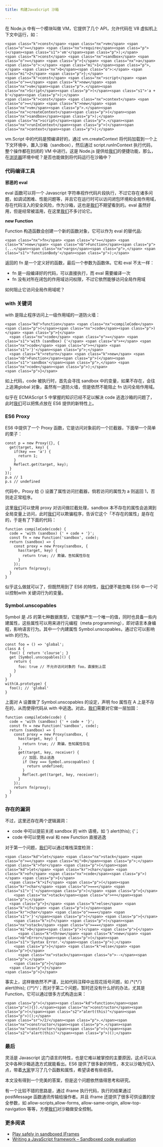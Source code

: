 ```yaml
---
title: 构建JavaScript 沙箱

---
```

在 Node.js 中有一个模块叫做 VM，它提供了几个 API，允许代码在 V8 虚拟机上下文中运行，如：

<div class="highlight">
  <pre><code class="language-js">&lt;span class="k">const&lt;/span> &lt;span class="nx">vm&lt;/span> &lt;span class="o">=&lt;/span> &lt;span class="nx">require&lt;/span>&lt;span class="p">(&lt;/span>&lt;span class="s1">'vm'&lt;/span>&lt;span class="p">);&lt;/span>
&lt;span class="k">const&lt;/span> &lt;span class="nx">sandbox&lt;/span> &lt;span class="o">=&lt;/span> &lt;span class="p">{&lt;/span> &lt;span class="nx">a&lt;/span>&lt;span class="o">:&lt;/span> &lt;span class="mi">1&lt;/span>&lt;span class="p">,&lt;/span> &lt;span class="nx">b&lt;/span>&lt;span class="o">:&lt;/span> &lt;span class="mi">2&lt;/span> &lt;span class="p">};&lt;/span>
&lt;span class="k">const&lt;/span> &lt;span class="nx">script&lt;/span> &lt;span class="o">=&lt;/span> &lt;span class="k">new&lt;/span> &lt;span class="nx">vm&lt;/span>&lt;span class="p">.&lt;/span>&lt;span class="nx">Script&lt;/span>&lt;span class="p">(&lt;/span>&lt;span class="s1">'a + b'&lt;/span>&lt;span class="p">);&lt;/span>
&lt;span class="k">const&lt;/span> &lt;span class="nx">context&lt;/span> &lt;span class="o">=&lt;/span> &lt;span class="k">new&lt;/span> &lt;span class="nx">vm&lt;/span>&lt;span class="p">.&lt;/span>&lt;span class="nx">createContext&lt;/span>&lt;span class="p">(&lt;/span>&lt;span class="nx">sandbox&lt;/span>&lt;span class="p">);&lt;/span>
&lt;span class="nx">script&lt;/span>&lt;span class="p">.&lt;/span>&lt;span class="nx">runInContext&lt;/span>&lt;span class="p">(&lt;/span>&lt;span class="nx">context&lt;/span>&lt;span class="p">);&lt;/span>
</code></pre>
</div>

vm.Script 中的代码是预编译好的，通过 vm.createContext 将代码加载到一个上下文环境中，置入沙箱（sandbox），然后通过 script.runInContext 执行代码，整个操作都在封闭的 VM 中进行。这是 Node.js 提供给[我们](https://www.w3cdoc.com)的便捷功能，那么，在[浏览器](https://www.w3cdoc.com)环境中呢？是否也能做到将代码运行在沙箱中？

### 代码编译工具

**邪恶的 eval**

eval 函数可以将一个 Javascript 字符串视作代码片段执行，不过它存在诸多问题，如调试困难、性能问题等，并且它在运行时可以访问闭包环境和全局作用域，存在代码注入的安全风险，作为沙箱，这也是[我们](https://www.w3cdoc.com)不期望看到的。eval 虽然好用，但是经常被滥用，在这里[我们](https://www.w3cdoc.com)不多讨论它。

**new Function**

Function 构造函数会创建一个新的函数对象，它可以作为 eval 的替代品:

<div class="highlight">
  <pre><code class="language-js">&lt;span class="nx">fn&lt;/span> &lt;span class="o">=&lt;/span> &lt;span class="k">new&lt;/span> &lt;span class="nb">Function&lt;/span>&lt;span class="p">(...&lt;/span>&lt;span class="nx">args&lt;/span>&lt;span class="p">,&lt;/span> &lt;span class="s1">'functionBody'&lt;/span>&lt;span class="p">);&lt;/span>
</code></pre>
</div>

返回的 fn 是一个定义好的函数，最后一个参数为函数体。它和 eval 不太一样：

* fn 是一段编译好的代码，可以直接执行，而 eval 需要编译一次
* fn 没有对所在闭包的作用域访问权限，不过它依然能够访问全局作用域

如何阻止它访问全局作用域呢？

### with 关键词

with 是阻止程序访问上一级作用域的一道防火墙：

<div class="highlight">
  <pre><code class="language-js">&lt;span class="kd">function&lt;/span> &lt;span class="nx">compileCode&lt;/span>&lt;span class="p">(&lt;/span>&lt;span class="nx">code&lt;/span>&lt;span class="p">)&lt;/span> &lt;span class="p">{&lt;/span>
  &lt;span class="nx">code&lt;/span> &lt;span class="o">=&lt;/span> &lt;span class="s1">'with (sandbox) {'&lt;/span> &lt;span class="o">+&lt;/span> &lt;span class="nx">code&lt;/span> &lt;span class="o">+&lt;/span> &lt;span class="s1">'}'&lt;/span>&lt;span class="p">;&lt;/span>
  &lt;span class="k">return&lt;/span> &lt;span class="k">new&lt;/span> &lt;span class="nb">Function&lt;/span>&lt;span class="p">(&lt;/span>&lt;span class="s1">'sandbox'&lt;/span>&lt;span class="p">,&lt;/span> &lt;span class="nx">code&lt;/span>&lt;span class="p">);&lt;/span>
&lt;span class="p">}&lt;/span>
</code></pre>
</div>

如上代码，code 被执行时，首先会寻找 sandbox 中的变量，如果不存在，会往上追溯global 对象，虽然有一道防火墙，但是依然不能阻止 fn 访问全局作用域。

似乎在 ECMAScript 5 中掌握的知识已经不足以解决 code 逃逸沙箱的问题了，此时[我们](https://www.w3cdoc.com)可以把焦点放在 ES6 提供的新特性上。

### ES6 Proxy

ES6 中提供了一个 Proxy 函数，它是访问对象前的一个拦截器，下面举一个简单的栗子：

<div class="highlight">
  <pre><code class="language-text">const p = new Proxy({}, {
  get(target, key) {
    if(key === 'a') {
      return 1;
    }
    Reflect.get(target, key);
  }
});
p.a // 1
p.s // undefined
</code></pre>
</div>

代码中，Proxy 给 {} 设置了属性访问拦截器，倘若访问的属性为 a 则返回 1，否则走正常程序。

这里[我们](https://www.w3cdoc.com)可以使用 proxy 对访问做拦截处理，sandbox 本不存在的属性会追溯到全局变量上访问，此时[我们](https://www.w3cdoc.com)可以欺骗程序，告诉它这个「不存在的属性」是存在的，于是有了下面的代码：

<div class="highlight">
  <pre><code class="language-text">function compileCode(code) {
  code = 'with (sandbox) {' + code + '}';
  const fn = new Function('sandbox', code);
  return (sandbox) =&gt; {
    const proxy = new Proxy(sandbox, {
      has(target, key) {
        return true; // 欺骗，告知属性存在
      }
    });
    return fn(proxy);
  }
}
</code></pre>
</div>

似乎这么做就可以了，但既然用到了 ES6 的特性，[我们](https://www.w3cdoc.com)便不能忽略 ES6 中一个可以控制with 关键词行为的变量。

### Symbol.unscopables

Symbol 是 JS 的第七种数据类型，它能够产生一个唯一的值，同时也具备一些内建属性，这些属性可以用来进行元编程（meta programming），即对语言本身编程，影响语言行为。其中一个内建属性 Symbol.unscopables，通过它可以影响 with 的行为。

<div class="highlight">
  <pre><code class="language-text">const foo = () =&gt; 'global';
class A {
  foo() { return 'clourse'; }
  get [Symbol.unscopables]() {
    return {
      foo: true // 不允许访问对象的 foo，直接到上层
    }
  }
}
with(A.prototype) {
  foo(); // 'global'
}
</code></pre>
</div>

上面对 A 设置做了 Symbol.unscopables 的设定，声明 foo 属性在 A 上是不存在的，从而使得代码从 with 中逃逸。对此，[我们](https://www.w3cdoc.com)需要对它做一层加固：

<div class="highlight">
  <pre><code class="language-text">function compileCode(code) {
  code = 'with (sandbox) {' + code + '}';
  const fn = new Function('sandbox', code);
  return (sandbox) =&gt; {
    const proxy = new Proxy(sandbox, {
      has(target, key) {
        return true; // 欺骗，告知属性存在
      },
      get(target, key, receiver) {
        // 加固，防止逃逸
        if (key === Symbol.unscopables) {
          return undefined;
        }
        Reflect.get(target, key, receiver);
      }
    });
    return fn(proxy);
  }
}
</code></pre>
</div>

### 存在的漏洞

不过，这里还存在两个逻辑漏洞：

* code 中可以提前关闭 sandbox 的 with 语境，如 &#8216;} alert(this); {&#8216;；
* code 中可以使用 eval 和 new Function 直接逃逸

对于第一个问题，[我们](https://www.w3cdoc.com)可以通过堆栈深度检测：

<div class="highlight">
  <pre><code class="language-js">&lt;span class="kd">let&lt;/span> &lt;span class="nx">stack&lt;/span> &lt;span class="o">=&lt;/span> &lt;span class="mi">0&lt;/span>&lt;span class="p">;&lt;/span>
&lt;span class="k">for&lt;/span> &lt;span class="p">(&lt;/span>&lt;span class="kd">let&lt;/span> &lt;span class="kr">char&lt;/span> &lt;span class="k">of&lt;/span> &lt;span class="nx">code&lt;/span>&lt;span class="p">)&lt;/span> &lt;span class="p">{&lt;/span>
  &lt;span class="k">if&lt;/span> &lt;span class="p">(&lt;/span>&lt;span class="kr">char&lt;/span> &lt;span class="o">===&lt;/span> &lt;span class="s1">'{'&lt;/span>&lt;span class="p">)&lt;/span> &lt;span class="p">{&lt;/span>
    &lt;span class="nx">stack&lt;/span>&lt;span class="o">++&lt;/span>&lt;span class="p">;&lt;/span>
  &lt;span class="p">}&lt;/span> &lt;span class="k">else&lt;/span> &lt;span class="k">if&lt;/span> &lt;span class="p">(&lt;/span>&lt;span class="kr">char&lt;/span> &lt;span class="o">===&lt;/span> &lt;span class="s1">'}'&lt;/span>&lt;span class="p">)&lt;/span> &lt;span class="p">{&lt;/span>
    &lt;span class="k">if&lt;/span> &lt;span class="p">(&lt;/span>&lt;span class="nx">stack&lt;/span> &lt;span class="o">===&lt;/span> &lt;span class="mi">0&lt;/span>&lt;span class="p">)&lt;/span> &lt;span class="p">{&lt;/span>
      &lt;span class="k">throw&lt;/span> &lt;span class="k">new&lt;/span> &lt;span class="nb">Error&lt;/span>&lt;span class="p">(&lt;/span>&lt;span class="s1">'Syntax Error.'&lt;/span>&lt;span class="p">);&lt;/span>
    &lt;span class="p">}&lt;/span> &lt;span class="k">else&lt;/span> &lt;span class="p">{&lt;/span>
      &lt;span class="nx">stack&lt;/span>&lt;span class="o">--&lt;/span>&lt;span class="p">;&lt;/span>
    &lt;span class="p">}&lt;/span>
  &lt;span class="p">}&lt;/span>
&lt;span class="p">}&lt;/span>
</code></pre>
</div>

事实上，这样做依然不严谨，比如代码注释中出现花括号问题，如 /\*{\*/&#8217;} alert(this); {&#8216;/\*}\*/；而对于第二个问题，暂时还没有什么好的办法，尤其是 Function，它可以通过很多方式构造出来：

<div class="highlight">
  <pre><code class="language-js">&lt;span class="p">(&lt;/span>&lt;span class="kd">function&lt;/span>&lt;span class="p">(){}).&lt;/span>&lt;span class="nx">constructor&lt;/span>&lt;span class="p">(&lt;/span>&lt;span class="s2">"alert(this)"&lt;/span>&lt;span class="p">)();&lt;/span>
&lt;span class="sr">/2/&lt;/span>&lt;span class="p">.&lt;/span>&lt;span class="nx">constructor&lt;/span>&lt;span class="p">.&lt;/span>&lt;span class="nx">constructor&lt;/span>&lt;span class="p">(&lt;/span>&lt;span class="s2">"alert(this)"&lt;/span>&lt;span class="p">)();&lt;/span>
</code></pre>
</div>

### 最后

灵活是 Javascript 这门语言的特性，也是它难以被掌控的主要原因，这点可以从文中各种沙箱逃逸方式就能看出。ES6 提供了很多新的特性，本文以沙箱为切入点，带着[大家](https://www.w3cdoc.com)学习了几个函数和属性，希望读者有些收获。

本文没有得到一个完美的答案，但是这个问题依然值得思考和研究。

有一个比较不错的思路是，通过 iframe 执行代码，执行的结果通过 postMessage 函数通讯传输给操作者。并且 iframe 还提供了很多可供设置的安全参数，如 allow-scripts,allow-forms, allow-same-origin, allow-top-navigation 等等，方便[我们](https://www.w3cdoc.com)对沙箱做安全控制。

### 更多阅读

* <a class=" wrap external" href="https://link.zhihu.com/?target=http%3A//www.html5rocks.com/en/tutorials/security/sandboxed-iframes/" target="_blank" rel="nofollow noopener noreferrer" data-za-detail-view-id="1043">Play safely in sandboxed IFrames</a>
* <a class=" wrap external" href="https://link.zhihu.com/?target=https%3A//blog.risingstack.com/writing-a-javascript-framework-sandboxed-code-evaluation/" target="_blank" rel="nofollow noopener noreferrer" data-za-detail-view-id="1043">Writing a JavaScript framework &#8211; Sandboxed code evaluation</a>
